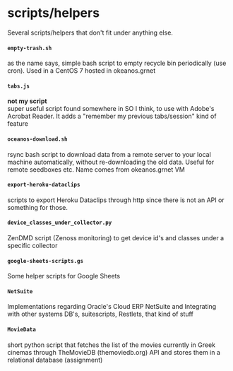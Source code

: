 # scripts/helpers

Several scripts/helpers that don't fit under anything else.

#### `empty-trash.sh`

as the name says, simple bash script to empty recycle bin periodically (use cron). Used in a CentOS 7 hosted in okeanos.grnet

#### `tabs.js`

**not my script**  
super useful script found somewhere in SO I think, to use with Adobe's Acrobat Reader. It adds a "remember my previous tabs/session" kind of feature

#### `oceanos-download.sh`

rsync bash script to download data from a remote server to your local machine automatically, without re-downloading the old data. Useful for remote seedboxes etc. Name comes from okeanos.grnet VM

#### `export-heroku-dataclips`

scripts to export Heroku Dataclips through http since there is not an API or something for those.

#### `device_classes_under_collector.py`

ZenDMD script (Zenoss monitoring) to get device id's and classes under a specific collector

#### `google-sheets-scripts.gs`

Some helper scripts for Google Sheets

#### `NetSuite` 

Implementations regarding Oracle's Cloud ERP NetSuite and Integrating with other systems DB's, suitescripts, Restlets, that kind of stuff

#### `MovieData`

short python script that fetches the list of the movies currently in Greek cinemas through TheMovieDB (themoviedb.org) API and stores them in a relational database (assignment)